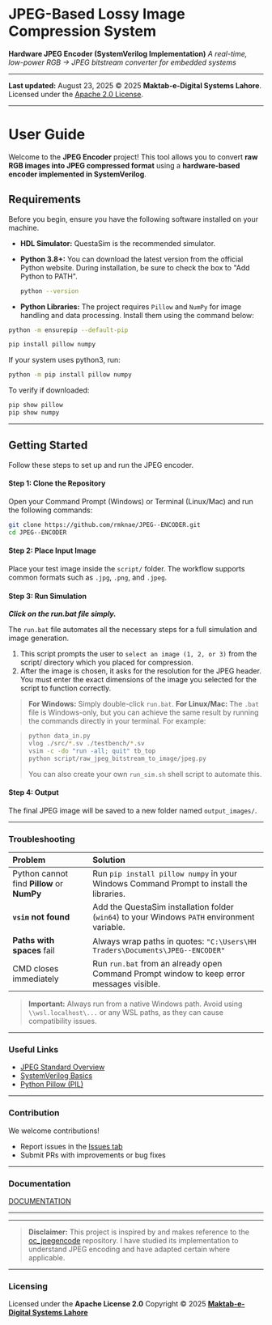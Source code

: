 # JPEG-Based Lossy Image Compression System

**Hardware JPEG Encoder (SystemVerilog Implementation)**
*A real-time, low-power RGB → JPEG bitstream converter for embedded systems*

-----

**Last updated:** August 23, 2025
© 2025 **Maktab-e-Digital Systems Lahore**. Licensed under the [Apache 2.0 License](https://www.google.com/search?q=LICENSE).

-----

# User Guide

Welcome to the **JPEG Encoder** project\! This tool allows you to convert **raw RGB images into JPEG compressed format** using a **hardware-based encoder implemented in SystemVerilog**.

## Requirements

Before you begin, ensure you have the following software installed on your machine.

  * **HDL Simulator:** QuestaSim is the recommended simulator.
  * **Python 3.8+:** You can download the latest version from the official Python website. During installation, be sure to check the box to "Add Python to PATH".
    
     ```bash
    python --version
     ```

  * **Python Libraries:** The project requires `Pillow` and `NumPy` for image handling and data processing. Install them using the command below:

<!-- end list -->

```bash
python -m ensurepip --default-pip

pip install pillow numpy
```
If your system uses python3, run:
```bash
python -m pip install pillow numpy
```
To verify if downloaded:
```bash
pip show pillow
pip show numpy
```
---

## Getting Started

Follow these steps to set up and run the JPEG encoder.

#### Step 1: Clone the Repository

Open your Command Prompt (Windows) or Terminal (Linux/Mac) and run the following commands:

```bash
git clone https://github.com/rmknae/JPEG--ENCODER.git
cd JPEG--ENCODER
```

#### Step 2: Place Input Image

Place your test image inside the `script/` folder. The workflow supports common formats such as `.jpg`, `.png`, and `.jpeg`.

#### Step 3: Run Simulation
***Click on the run.bat file simply.***

The `run.bat` file automates all the necessary steps for a full simulation and image generation. 
1. This script prompts the user to `select an image (1, 2, or 3)` from the script/ directory which you placed for compression.
2. After the image is chosen, it asks for the resolution for the JPEG header. You must enter the exact dimensions of the image you selected for the script to function correctly.

> **For Windows:**
> Simply double-click `run.bat`.
> **For Linux/Mac:**
> The `.bat` file is Windows-only, but you can achieve the same result by running the commands directly in your terminal. For example:

> ```bash
> python data_in.py
> vlog ./src/*.sv ./testbench/*.sv
> vsim -c -do "run -all; quit" tb_top
> python script/raw_jpeg_bitstream_to_image/jpeg.py
> ```
> You can also create your own `run_sim.sh` shell script to automate this.

#### Step 4: Output

The final JPEG image will be saved to a new folder named `output_images/`.

---
### Troubleshooting

| Problem | Solution |
| :--- | :--- |
| Python cannot find **Pillow** or **NumPy** | Run `pip install pillow numpy` in your Windows Command Prompt to install the libraries. |
| **`vsim` not found** | Add the QuestaSim installation folder (`win64`) to your Windows `PATH` environment variable. |
| **Paths with spaces** fail | Always wrap paths in quotes: `"C:\Users\HH Traders\Documents\JPEG--ENCODER"` |
| CMD closes immediately | Run `run.bat` from an already open Command Prompt window to keep error messages visible. |

> **Important:** Always run from a native Windows path. Avoid using `\\wsl.localhost\...` or any WSL paths, as they can cause compatibility issues.

-----

### Useful Links

  * [JPEG Standard Overview](https://en.wikipedia.org/wiki/JPEG)
  * [SystemVerilog Basics](https://www.chipverify.com/systemverilog/systemverilog-introduction)
  * [Python Pillow (PIL)](https://pillow.readthedocs.io/en/stable/)

-----

### Contribution

We welcome contributions\!

  * Report issues in the [Issues tab](https://github.com/rmknae/JPEG--ENCODER/issues)
  * Submit PRs with improvements or bug fixes

-----

### Documentation

[DOCUMENTATION](https://meds-jpeg-docs.readthedocs.io/en/latest/?badge=latest)

-----

---
> **Disclaimer:** This project is inspired by and makes reference to the [oc_jpegencode](https://github.com/chiggs/oc_jpegencode) repository. I have studied its implementation to understand JPEG encoding and have adapted certain  where applicable.

---

### Licensing

Licensed under the **Apache License 2.0**
Copyright © 2025
**[Maktab-e-Digital Systems Lahore](https://github.com/meds-uet)**
